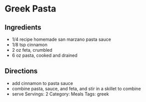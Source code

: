 # Greek Pasta
## Ingredients
- 1/4 recipe homemade san marzano pasta sauce
- 1/8 tsp cinnamon
- 2 oz feta, crumbled
- 6 oz pasta, cooked and drained
## Directions
- add cinnamon to pasta sauce
- combine pasta, sauce, and feta, and stir in a skillet to combine
- serve
Servings: 2
Category: Meals
Tags: greek
